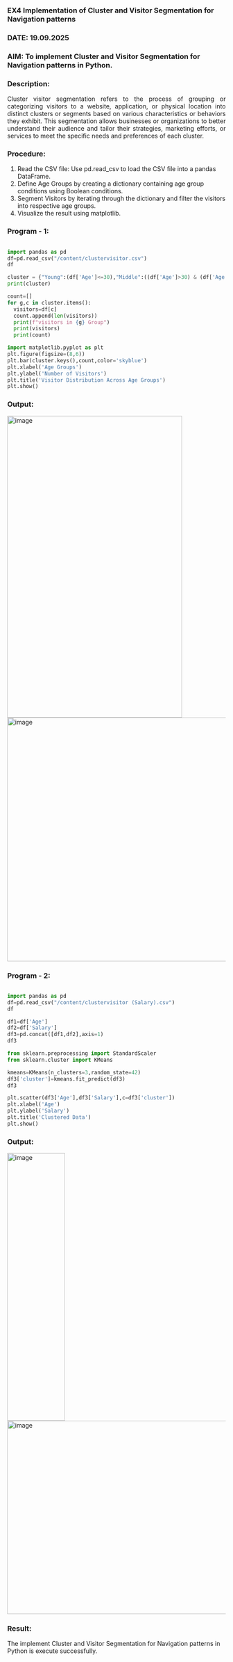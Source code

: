 ### EX4 Implementation of Cluster and Visitor Segmentation for Navigation patterns
### DATE: 19.09.2025
### AIM: To implement Cluster and Visitor Segmentation for Navigation patterns in Python.
### Description:
<div align= "justify">Cluster visitor segmentation refers to the process of grouping or categorizing visitors to a website, 
  application, or physical location into distinct clusters or segments based on various characteristics or behaviors they exhibit. 
  This segmentation allows businesses or organizations to better understand their audience and tailor their strategies, marketing efforts, 
  or services to meet the specific needs and preferences of each cluster.</div>
  
### Procedure:
1) Read the CSV file: Use pd.read_csv to load the CSV file into a pandas DataFrame.
2) Define Age Groups by creating a dictionary containing age group conditions using Boolean conditions.
3) Segment Visitors by iterating through the dictionary and filter the visitors into respective age groups.
4) Visualize the result using matplotlib.

### Program - 1:
```python

import pandas as pd
df=pd.read_csv("/content/clustervisitor.csv")
df

cluster = {"Young":(df['Age']<=30),"Middle":((df['Age']>30) & (df['Age']<=50)),"Old":(df['Age']>50)}
print(cluster)

count=[]
for g,c in cluster.items():
  visitors=df[c]
  count.append(len(visitors))
  print(f"visitors in {g} Group")
  print(visitors)
  print(count)

import matplotlib.pyplot as plt
plt.figure(figsize=(8,6))
plt.bar(cluster.keys(),count,color='skyblue')
plt.xlabel('Age Groups')
plt.ylabel('Number of Visitors')
plt.title('Visitor Distribution Across Age Groups')
plt.show()

```
### Output:

<img width="403" height="694" alt="image" src="https://github.com/user-attachments/assets/1ded66de-62f7-40ed-b8ed-d66aef31fb52" />

<img width="804" height="561" alt="image" src="https://github.com/user-attachments/assets/3c4b12ad-de1a-4eb6-b8d2-0148261b6de7" />


### Program - 2: 

```python

import pandas as pd
df=pd.read_csv("/content/clustervisitor (Salary).csv")
df

df1=df['Age']
df2=df['Salary']
df3=pd.concat([df1,df2],axis=1)
df3

from sklearn.preprocessing import StandardScaler
from sklearn.cluster import KMeans

kmeans=KMeans(n_clusters=3,random_state=42)
df3['cluster']=kmeans.fit_predict(df3)
df3

plt.scatter(df3['Age'],df3['Salary'],c=df3['cluster'])
plt.xlabel('Age')
plt.ylabel('Salary')
plt.title('Clustered Data')
plt.show()
```
### Output:

<img width="133" height="616" alt="image" src="https://github.com/user-attachments/assets/584d4277-9a32-47ff-b25a-e3abe707eddb" />
<img width="637" height="445" alt="image" src="https://github.com/user-attachments/assets/da8e05bb-1c6b-4047-b76f-cbcfa2ffbb80" />

### Result:

The implement Cluster and Visitor Segmentation for Navigation patterns in Python is execute successfully.
